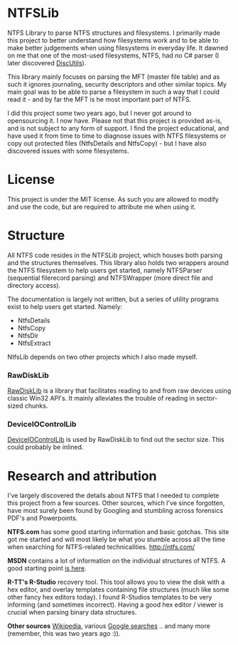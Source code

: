 # NTFSLib
NTFS Library to parse NTFS structures and filesystems. I primarily made this project to better understand how filesystems work and to be able to make better judgements when using filesystems in everyday life. It dawned on me that one of the most-used filesystems, NTFS, had no C# parser (I later discovered [DiscUtils](https://discutils.codeplex.com/)).

This library mainly focuses on parsing the MFT (master file table) and as such it ignores journaling, security descriptors and other similar topics. My main goal was to be able to parse a filesystem in such a way that I could read it - and by far the MFT is he most important part of NTFS.

I did this project some two years ago, but I never got around to opensourcing it. I now have.
Please not that this project is provided as-is, and is not subject to any form of support. I find the project educational, and have used it from time to time to diagnose issues with NTFS filesystems or copy out protected files (NtfsDetails and NtfsCopy) - but I have also discovered issues with some filesystems.

# License
This project is under the MIT license. As such you are allowed to modify and use the code, but are required to attribute me when using it.

# Structure
All NTFS code resides in the NTFSLib project, which houses both parsing and the structures themselves. This library also holds two wrappers around the NTFS filesystem to help users get started, namely NTFSParser (sequential filerecord parsing) and NTFSWrapper (more direct file and directory access).

The documentation is largely not written, but a series of utility programs exist to help users get started. Namely:

- NtfsDetails
- NtfsCopy
- NtfsDir
- NtfsExtract

NtfsLib depends on two other projects which I also made myself. 

### RawDiskLib
[RawDiskLib](https://github.com/LordMike/RawDiskLib) is a library that facilitates reading to and from raw devices using classic Win32 API's. It mainly alleviates the trouble of reading in sector-sized chunks.

### DeviceIOControlLib
[DeviceIOControlLib](https://github.com/LordMike/DeviceIOControlLib) is used by RawDiskLib to find out the sector size. This could probably be inlined.

# Research and attribution
I've largely discovered the details about NTFS that I needed to complete this project from a few sources. Other sources, which I've since forgotten, have most surely been found by Googling and stumbling across forensics PDF's and Powerpoints.

**NTFS.com** has some good starting information and basic gotchas. This site got me started and will most likely be what you stumble across all the time when searching for NTFS-related technicalities. http://ntfs.com/

**MSDN** contains a lot of information on the individual structures of NTFS. A good starting point [is here](https://msdn.microsoft.com/en-us/library/bb470206%28v=vs.85%29.aspx).

**R-TT's R-Studio** recovery tool. This tool allows you to view the disk with a hex editor, and overlay templates containing file structures (much like some other fancy hex editors today). I found R-Studios templates to be very informing (and sometimes incorrect). Having a good hex editor / viewer is crucial when parsing binary data structures.

**Other sources** [Wikipedia](https://en.wikipedia.org/wiki/NTFS), various [Google searches](https://www.google.dk/webhp?sourceid=chrome-instant&ion=1&espv=2&ie=UTF-8#safe=off&q=ntfs+forensics) .. and many more (remember, this was two years ago :)).

